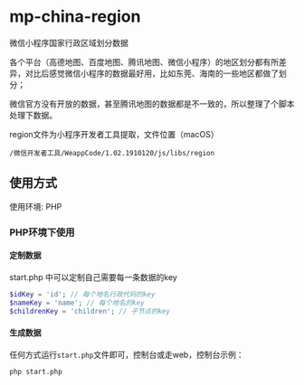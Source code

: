 # mp-china-region
微信小程序国家行政区域划分数据

各个平台（高德地图、百度地图、腾讯地图、微信小程序）的地区划分都有所差异，对比后感觉微信小程序的数据最好用，比如东莞、海南的一些地区都做了划分；

微信官方没有开放的数据，甚至腾讯地图的数据都是不一致的，所以整理了个脚本处理下数据。

region文件为小程序开发者工具提取，文件位置（macOS）

```
/微信开发者工具/WeappCode/1.02.1910120/js/libs/region
```

## 使用方式

使用环境: PHP

### PHP环境下使用

#### 定制数据

start.php 中可以定制自己需要每一条数据的key
```php
$idKey = 'id'; // 每个地名行政代码的key
$nameKey = 'name'; // 每个地名的key
$childrenKey = 'children'; // 子节点的key
```

#### 生成数据

任何方式运行`start.php`文件即可，控制台或走web，控制台示例：
```shell script
php start.php
```
